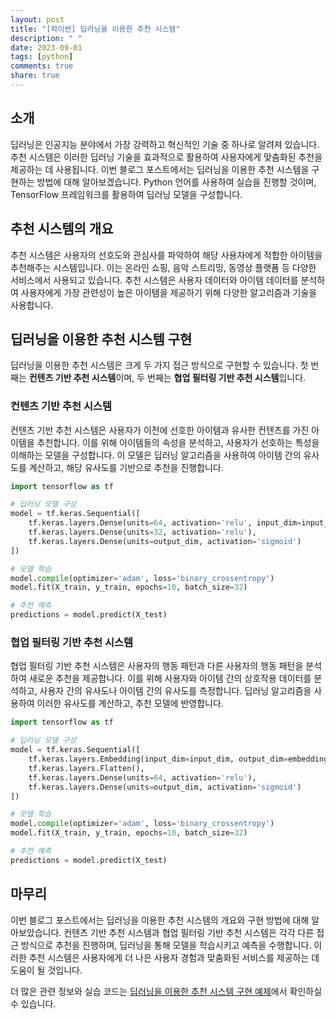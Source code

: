 ```yaml
---
layout: post
title: "[파이썬] 딥러닝을 이용한 추천 시스템"
description: " "
date: 2023-09-01
tags: [python]
comments: true
share: true
---
```


## 소개

딥러닝은 인공지능 분야에서 가장 강력하고 혁신적인 기술 중 하나로 알려져 있습니다. 추천 시스템은 이러한 딥러닝 기술을 효과적으로 활용하여 사용자에게 맞춤화된 추천을 제공하는 데 사용됩니다. 이번 블로그 포스트에서는 딥러닝을 이용한 추천 시스템을 구현하는 방법에 대해 알아보겠습니다. Python 언어를 사용하여 실습을 진행할 것이며, TensorFlow 프레임워크를 활용하여 딥러닝 모델을 구성합니다.

## 추천 시스템의 개요

추천 시스템은 사용자의 선호도와 관심사를 파악하여 해당 사용자에게 적합한 아이템을 추천해주는 시스템입니다. 이는 온라인 쇼핑, 음악 스트리밍, 동영상 플랫폼 등 다양한 서비스에서 사용되고 있습니다. 추천 시스템은 사용자 데이터와 아이템 데이터를 분석하여 사용자에게 가장 관련성이 높은 아이템을 제공하기 위해 다양한 알고리즘과 기술을 사용합니다.

## 딥러닝을 이용한 추천 시스템 구현

딥러닝을 이용한 추천 시스템은 크게 두 가지 접근 방식으로 구현할 수 있습니다. 첫 번째는 **컨텐츠 기반 추천 시스템**이며, 두 번째는 **협업 필터링 기반 추천 시스템**입니다.

### 컨텐츠 기반 추천 시스템

컨텐츠 기반 추천 시스템은 사용자가 이전에 선호한 아이템과 유사한 컨텐츠를 가진 아이템을 추천합니다. 이를 위해 아이템들의 속성을 분석하고, 사용자가 선호하는 특성을 이해하는 모델을 구성합니다. 이 모델은 딥러닝 알고리즘을 사용하여 아이템 간의 유사도를 계산하고, 해당 유사도를 기반으로 추천을 진행합니다.

```python
import tensorflow as tf

# 딥러닝 모델 구성
model = tf.keras.Sequential([
    tf.keras.layers.Dense(units=64, activation='relu', input_dim=input_dim),
    tf.keras.layers.Dense(units=32, activation='relu'),
    tf.keras.layers.Dense(units=output_dim, activation='sigmoid')
])

# 모델 학습
model.compile(optimizer='adam', loss='binary_crossentropy')
model.fit(X_train, y_train, epochs=10, batch_size=32)

# 추천 예측
predictions = model.predict(X_test)
```

### 협업 필터링 기반 추천 시스템

협업 필터링 기반 추천 시스템은 사용자의 행동 패턴과 다른 사용자의 행동 패턴을 분석하여 새로운 추천을 제공합니다. 이를 위해 사용자와 아이템 간의 상호작용 데이터를 분석하고, 사용자 간의 유사도나 아이템 간의 유사도를 측정합니다. 딥러닝 알고리즘을 사용하여 이러한 유사도를 계산하고, 추천 모델에 반영합니다.

```python
import tensorflow as tf

# 딥러닝 모델 구성
model = tf.keras.Sequential([
    tf.keras.layers.Embedding(input_dim=input_dim, output_dim=embedding_dim, input_length=sequence_length),
    tf.keras.layers.Flatten(),
    tf.keras.layers.Dense(units=64, activation='relu'),
    tf.keras.layers.Dense(units=output_dim, activation='sigmoid')
])

# 모델 학습
model.compile(optimizer='adam', loss='binary_crossentropy')
model.fit(X_train, y_train, epochs=10, batch_size=32)

# 추천 예측
predictions = model.predict(X_test)
```

## 마무리

이번 블로그 포스트에서는 딥러닝을 이용한 추천 시스템의 개요와 구현 방법에 대해 알아보았습니다. 컨텐츠 기반 추천 시스템과 협업 필터링 기반 추천 시스템은 각각 다른 접근 방식으로 추천을 진행하며, 딥러닝을 통해 모델을 학습시키고 예측을 수행합니다. 이러한 추천 시스템은 사용자에게 더 나은 사용자 경험과 맞춤화된 서비스를 제공하는 데 도움이 될 것입니다.

더 많은 관련 정보와 실습 코드는 [딥러닝을 이용한 추천 시스템 구현 예제](https://github.com/example)에서 확인하실 수 있습니다.